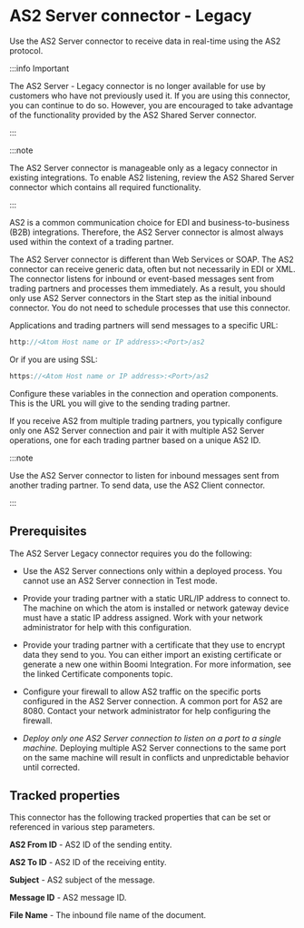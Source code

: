 # AS2 Server connector - Legacy 

<head>
  <meta name="guidename" content="Integration"/>
  <meta name="context" content="GUID-f08932f6-d7dc-4b98-be1c-4b1e4471cca8"/>
</head>


Use the AS2 Server connector to receive data in real-time using the AS2 protocol.

:::info Important

The AS2 Server - Legacy connector is no longer available for use by customers who have not previously used it. If you are using this connector, you can continue to do so. However, you are encouraged to take advantage of the functionality provided by the AS2 Shared Server connector.

:::

:::note

The AS2 Server connector is manageable only as a legacy connector in existing integrations. To enable AS2 listening, review the AS2 Shared Server connector which contains all required functionality.

:::

AS2 is a common communication choice for EDI and business-to-business \(B2B\) integrations. Therefore, the AS2 Server connector is almost always used within the context of a trading partner.

The AS2 Server connector is different than Web Services or SOAP. The AS2 connector can receive generic data, often but not necessarily in EDI or XML. The connector listens for inbound or event-based messages sent from trading partners and processes them immediately. As a result, you should only use AS2 Server connectors in the Start step as the initial inbound connector. You do not need to schedule processes that use this connector.

Applications and trading partners will send messages to a specific URL:

```java
http://<Atom Host name or IP address>:<Port>/as2
```

Or if you are using SSL:

```java
https://<Atom Host name or IP address>:<Port>/as2
```

Configure these variables in the connection and operation components. This is the URL you will give to the sending trading partner.

If you receive AS2 from multiple trading partners, you typically configure only one AS2 Server connection and pair it with multiple AS2 Server operations, one for each trading partner based on a unique AS2 ID.


:::note

Use the AS2 Server connector to listen for inbound messages sent from another trading partner. To send data, use the AS2 Client connector.

:::

## Prerequisites 

The AS2 Server Legacy connector requires you do the following:

-   Use the AS2 Server connections only within a deployed process. You cannot use an AS2 Server connection in Test mode.

-   Provide your trading partner with a static URL/IP address to connect to. The machine on which the atom is installed or network gateway device must have a static IP address assigned. Work with your network administrator for help with this configuration.

-   Provide your trading partner with a certificate that they use to encrypt data they send to you. You can either import an existing certificate or generate a new one within Boomi Integration. For more information, see the linked Certificate components topic.

-   Configure your firewall to allow AS2 traffic on the specific ports configured in the AS2 Server connection. A common port for AS2 are 8080. Contact your network administrator for help configuring the firewall.

-   *Deploy only one AS2 Server connection to listen on a port to a single machine.* Deploying multiple AS2 Server connections to the same port on the same machine will result in conflicts and unpredictable behavior until corrected.


## Tracked properties 

This connector has the following tracked properties that can be set or referenced in various step parameters.



**AS2 From ID** - 
AS2 ID of the sending entity.

**AS2 To ID** - 
AS2 ID of the receiving entity.

**Subject** - 
AS2 subject of the message.

**Message ID** - 
AS2 message ID.

**File Name** - 
The inbound file name of the document.